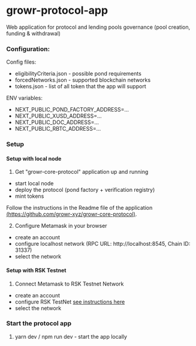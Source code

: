 # growr-protocol-app

Web application for protocol and lending pools governance (pool creation, funding &amp; withdrawal)

### Configuration:

Config files:
- eligibilityCriteria.json - possible pond requirements
- forcedNetworks.json - supported blockchain networks
- tokens.json - list of all token that the app will support

ENV variables:
- NEXT_PUBLIC_POND_FACTORY_ADDRESS=...
- NEXT_PUBLIC_XUSD_ADDRESS=...
- NEXT_PUBLIC_DOC_ADDRESS=...
- NEXT_PUBLIC_RBTC_ADDRESS=...

### Setup 

#### Setup with local node

1. Get "growr-core-protocol" application up and running
  - start local node
  - deploy the protocol (pond factory + verification registry)
  - mint tokens

Follow the instructions in the Readme file of the application [(https://github.com/growr-xyz/growr-core-protocol)](https://github.com/growr-xyz/growr-core-protocol).

2. Configure Metamask in your browser
  - create an account
  - configure localhost network (RPC URL: http://localhost:8545, Chain ID: 31337)
  - select the network

#### Setup with RSK Testnet

1. Connect Metamask to RSK Testnet Network
  - create an account
  - configure RSK TestNet [see instructions here](https://developers.rsk.co/wallet/use/metamask/)
  - select the network

### Start the protocol app

1. yarn dev / npm run dev - start the app locally